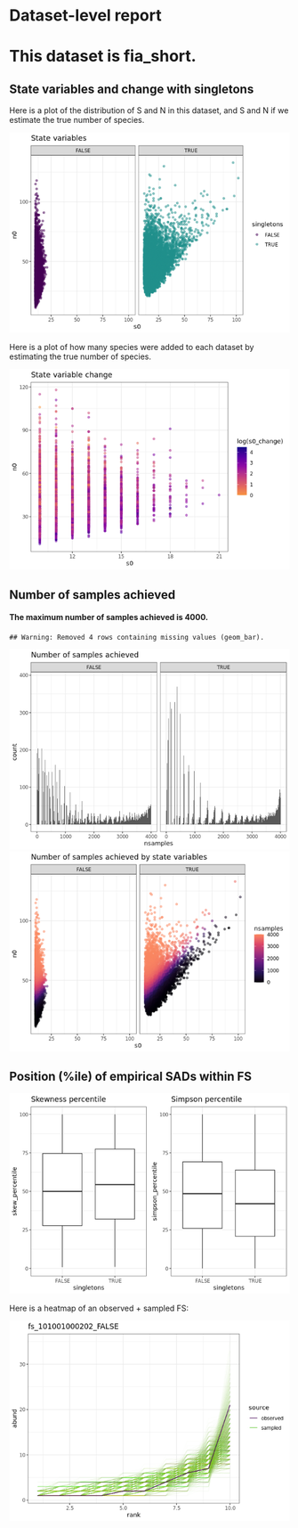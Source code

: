 Dataset-level report
================

This dataset is fia\_short.
===========================

State variables and change with singletons
------------------------------------------

Here is a plot of the distribution of S and N in this dataset, and S and
N if we estimate the true number of species.

![](fia_short_report_files/figure-gfm/statevars-1.png)<!-- -->

Here is a plot of how many species were added to each dataset by
estimating the true number of species.

![](fia_short_report_files/figure-gfm/sv%20change-1.png)<!-- -->

Number of samples achieved
--------------------------

#### The maximum number of samples achieved is 4000.

    ## Warning: Removed 4 rows containing missing values (geom_bar).

![](fia_short_report_files/figure-gfm/plot%20nb%20samples-1.png)<!-- -->![](fia_short_report_files/figure-gfm/plot%20nb%20samples-2.png)<!-- -->

Position (%ile) of empirical SADs within FS
-------------------------------------------

![](fia_short_report_files/figure-gfm/empirical%20positions-1.png)<!-- -->

Here is a heatmap of an observed + sampled FS:

![](fia_short_report_files/figure-gfm/example%20heatmap-1.png)<!-- -->
